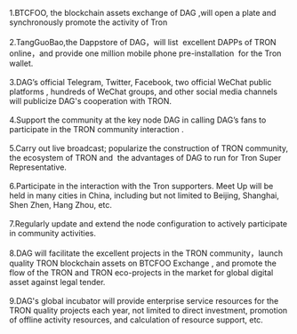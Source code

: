1.BTCFOO, the blockchain assets exchange of DAG ,will open a plate and synchronously promote the activity of Tron </br></br>
2.TangGuoBao,the Dappstore of DAG，will list  excellent DAPPs of TRON online，and provide one million mobile phone pre-installation  for the Tron wallet.</br></br>
3.DAG’s official Telegram, Twitter, Facebook, two official WeChat public platforms , hundreds of WeChat groups, and other social media channels will publicize DAG's cooperation with TRON.</br></br>
4.Support the community at the key node DAG in calling DAG’s fans to participate in the TRON community interaction .</br></br>
5.Carry out live broadcast; popularize the construction of TRON community, the ecosystem of TRON and  the advantages of DAG to run for Tron Super Representative.</br></br>
6.Participate in the interaction with the Tron supporters. Meet Up will be held in many cities in China, including but not limited to Beijing, Shanghai, Shen Zhen, Hang Zhou, etc. </br></br>
7.Regularly update and extend the node configuration to actively participate in community activities. </br></br>
8.DAG will facilitate the excellent projects in the TRON community，launch quality TRON blockchain assets on BTCFOO Exchange , and promote the flow of the TRON and TRON eco-projects in the market for global digital asset against legal tender.</br></br>
9.DAG's global incubator will provide enterprise service resources for the TRON quality projects each year, not limited to direct investment, promotion of offline activity resources, and calculation of resource support, etc.
